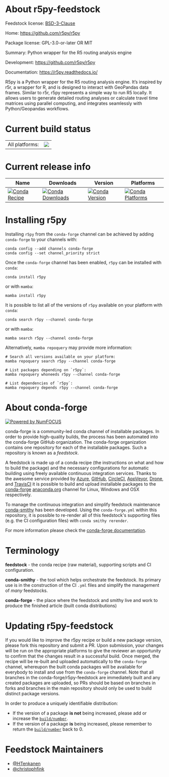 About r5py-feedstock
====================

Feedstock license: [BSD-3-Clause](https://github.com/conda-forge/r5py-feedstock/blob/main/LICENSE.txt)

Home: https://github.com/r5py/r5py

Package license: GPL-3.0-or-later OR MIT

Summary: Python wrapper for the R5 routing analysis engine

Development: https://github.com/r5py/r5py

Documentation: https://r5py.readthedocs.io/

R5py is a Python wrapper for the R5 routing analysis engine. It’s inspired
by r5r, a wrapper for R, and is designed to interact with GeoPandas data
frames.  Similar to r5r, r5py represents a simple way to run R5 locally. It
allows users to generate detailed routing analyses or calculate travel time
matrices using parallel computing, and integrates seamlessly with
Python/Geopandas workflows.


Current build status
====================


<table><tr><td>All platforms:</td>
    <td>
      <a href="https://dev.azure.com/conda-forge/feedstock-builds/_build/latest?definitionId=16189&branchName=main">
        <img src="https://dev.azure.com/conda-forge/feedstock-builds/_apis/build/status/r5py-feedstock?branchName=main">
      </a>
    </td>
  </tr>
</table>

Current release info
====================

| Name | Downloads | Version | Platforms |
| --- | --- | --- | --- |
| [![Conda Recipe](https://img.shields.io/badge/recipe-r5py-green.svg)](https://anaconda.org/conda-forge/r5py) | [![Conda Downloads](https://img.shields.io/conda/dn/conda-forge/r5py.svg)](https://anaconda.org/conda-forge/r5py) | [![Conda Version](https://img.shields.io/conda/vn/conda-forge/r5py.svg)](https://anaconda.org/conda-forge/r5py) | [![Conda Platforms](https://img.shields.io/conda/pn/conda-forge/r5py.svg)](https://anaconda.org/conda-forge/r5py) |

Installing r5py
===============

Installing `r5py` from the `conda-forge` channel can be achieved by adding `conda-forge` to your channels with:

```
conda config --add channels conda-forge
conda config --set channel_priority strict
```

Once the `conda-forge` channel has been enabled, `r5py` can be installed with `conda`:

```
conda install r5py
```

or with `mamba`:

```
mamba install r5py
```

It is possible to list all of the versions of `r5py` available on your platform with `conda`:

```
conda search r5py --channel conda-forge
```

or with `mamba`:

```
mamba search r5py --channel conda-forge
```

Alternatively, `mamba repoquery` may provide more information:

```
# Search all versions available on your platform:
mamba repoquery search r5py --channel conda-forge

# List packages depending on `r5py`:
mamba repoquery whoneeds r5py --channel conda-forge

# List dependencies of `r5py`:
mamba repoquery depends r5py --channel conda-forge
```


About conda-forge
=================

[![Powered by
NumFOCUS](https://img.shields.io/badge/powered%20by-NumFOCUS-orange.svg?style=flat&colorA=E1523D&colorB=007D8A)](https://numfocus.org)

conda-forge is a community-led conda channel of installable packages.
In order to provide high-quality builds, the process has been automated into the
conda-forge GitHub organization. The conda-forge organization contains one repository
for each of the installable packages. Such a repository is known as a *feedstock*.

A feedstock is made up of a conda recipe (the instructions on what and how to build
the package) and the necessary configurations for automatic building using freely
available continuous integration services. Thanks to the awesome service provided by
[Azure](https://azure.microsoft.com/en-us/services/devops/), [GitHub](https://github.com/),
[CircleCI](https://circleci.com/), [AppVeyor](https://www.appveyor.com/),
[Drone](https://cloud.drone.io/welcome), and [TravisCI](https://travis-ci.com/)
it is possible to build and upload installable packages to the
[conda-forge](https://anaconda.org/conda-forge) [anaconda.org](https://anaconda.org/)
channel for Linux, Windows and OSX respectively.

To manage the continuous integration and simplify feedstock maintenance
[conda-smithy](https://github.com/conda-forge/conda-smithy) has been developed.
Using the ``conda-forge.yml`` within this repository, it is possible to re-render all of
this feedstock's supporting files (e.g. the CI configuration files) with ``conda smithy rerender``.

For more information please check the [conda-forge documentation](https://conda-forge.org/docs/).

Terminology
===========

**feedstock** - the conda recipe (raw material), supporting scripts and CI configuration.

**conda-smithy** - the tool which helps orchestrate the feedstock.
                   Its primary use is in the construction of the CI ``.yml`` files
                   and simplify the management of *many* feedstocks.

**conda-forge** - the place where the feedstock and smithy live and work to
                  produce the finished article (built conda distributions)


Updating r5py-feedstock
=======================

If you would like to improve the r5py recipe or build a new
package version, please fork this repository and submit a PR. Upon submission,
your changes will be run on the appropriate platforms to give the reviewer an
opportunity to confirm that the changes result in a successful build. Once
merged, the recipe will be re-built and uploaded automatically to the
`conda-forge` channel, whereupon the built conda packages will be available for
everybody to install and use from the `conda-forge` channel.
Note that all branches in the conda-forge/r5py-feedstock are
immediately built and any created packages are uploaded, so PRs should be based
on branches in forks and branches in the main repository should only be used to
build distinct package versions.

In order to produce a uniquely identifiable distribution:
 * If the version of a package **is not** being increased, please add or increase
   the [``build/number``](https://docs.conda.io/projects/conda-build/en/latest/resources/define-metadata.html#build-number-and-string).
 * If the version of a package **is** being increased, please remember to return
   the [``build/number``](https://docs.conda.io/projects/conda-build/en/latest/resources/define-metadata.html#build-number-and-string)
   back to 0.

Feedstock Maintainers
=====================

* [@HTenkanen](https://github.com/HTenkanen/)
* [@christophfink](https://github.com/christophfink/)

